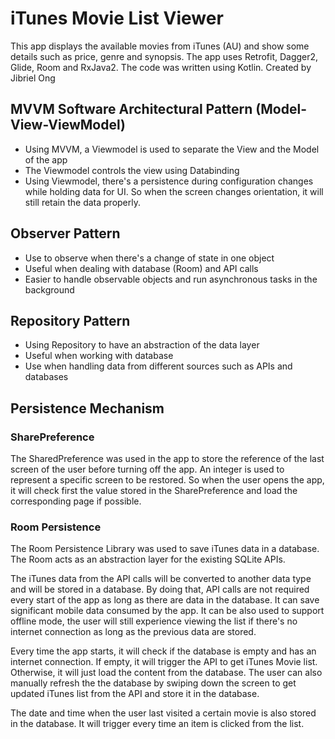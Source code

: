 # iTunes Movie List Viewer
This app displays the available movies from iTunes (AU) and show some details such as price, genre
and synopsis. The app uses Retrofit, Dagger2, Glide, Room and RxJava2. The code was written using Kotlin.
Created by Jibriel Ong
## MVVM Software Architectural Pattern (Model-View-ViewModel)
* Using MVVM, a Viewmodel is used to separate the View and the Model of the app
* The Viewmodel controls the view using Databinding
* Using Viewmodel, there's a persistence during configuration changes while holding data for UI. So
when the screen changes orientation, it will still retain the data properly.
## Observer Pattern
* Use to observe when there's a change of state in one object
* Useful when dealing with database (Room) and API calls
* Easier to handle observable objects and run asynchronous tasks in the background
## Repository Pattern
* Using Repository to have an abstraction of the data layer
* Useful when working with database
* Use when handling data from different sources such as APIs and databases
## Persistence Mechanism
### SharePreference
The SharedPreference was used in the app to store the reference of the last screen of the user
before turning off the app. An integer is used to represent a specific screen to be restored.
So when the user opens the app, it will check first the value stored in the SharePreference
and load the corresponding page if possible.
### Room Persistence
The Room Persistence Library was used to save iTunes data in a database. The Room acts as an
abstraction layer for the existing SQLite APIs.

The iTunes data from the API calls will be converted to another data type and will be stored
in a database. By doing that, API calls are not required every start of the app as long as there
are data in the database. It can save significant mobile data consumed by the app. It can be also
used to support offline mode, the user will still experience viewing the list if there's no
internet connection as long as the previous data are stored.

Every time the app starts, it will check if the database is empty and has an internet connection.
If empty, it will trigger the API to get iTunes Movie list. Otherwise, it will just load the content from
the database. The user can also manually refresh the the database by swiping down the screen to get
updated iTunes list from the API and store it in the database.

The date and time when the user last visited a certain movie is also stored in the database. It will trigger
every time an item is clicked from the list.
